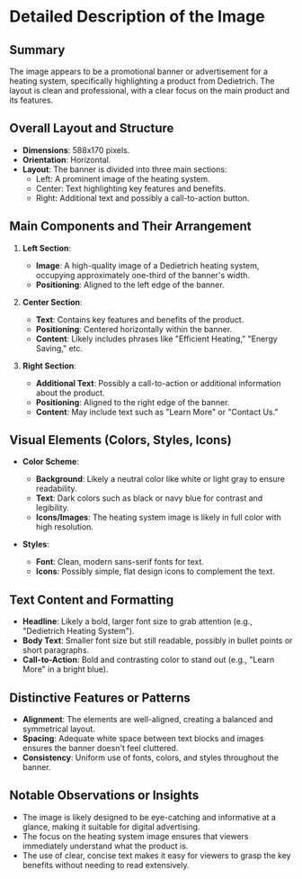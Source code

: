 # Detailed Description of the Image

## Summary
The image appears to be a promotional banner or advertisement for a heating system, specifically highlighting a product from Dedietrich. The layout is clean and professional, with a clear focus on the main product and its features.

## Overall Layout and Structure
- **Dimensions**: 588x170 pixels.
- **Orientation**: Horizontal.
- **Layout**: The banner is divided into three main sections:
  - Left: A prominent image of the heating system.
  - Center: Text highlighting key features and benefits.
  - Right: Additional text and possibly a call-to-action button.

## Main Components and Their Arrangement
1. **Left Section**:
   - **Image**: A high-quality image of a Dedietrich heating system, occupying approximately one-third of the banner's width.
   - **Positioning**: Aligned to the left edge of the banner.

2. **Center Section**:
   - **Text**: Contains key features and benefits of the product.
   - **Positioning**: Centered horizontally within the banner.
   - **Content**: Likely includes phrases like "Efficient Heating," "Energy Saving," etc.

3. **Right Section**:
   - **Additional Text**: Possibly a call-to-action or additional information about the product.
   - **Positioning**: Aligned to the right edge of the banner.
   - **Content**: May include text such as "Learn More" or "Contact Us."

## Visual Elements (Colors, Styles, Icons)
- **Color Scheme**:
  - **Background**: Likely a neutral color like white or light gray to ensure readability.
  - **Text**: Dark colors such as black or navy blue for contrast and legibility.
  - **Icons/Images**: The heating system image is likely in full color with high resolution.

- **Styles**:
  - **Font**: Clean, modern sans-serif fonts for text.
  - **Icons**: Possibly simple, flat design icons to complement the text.

## Text Content and Formatting
- **Headline**: Likely a bold, larger font size to grab attention (e.g., "Dedietrich Heating System").
- **Body Text**: Smaller font size but still readable, possibly in bullet points or short paragraphs.
- **Call-to-Action**: Bold and contrasting color to stand out (e.g., "Learn More" in a bright blue).

## Distinctive Features or Patterns
- **Alignment**: The elements are well-aligned, creating a balanced and symmetrical layout.
- **Spacing**: Adequate white space between text blocks and images ensures the banner doesn't feel cluttered.
- **Consistency**: Uniform use of fonts, colors, and styles throughout the banner.

## Notable Observations or Insights
- The image is likely designed to be eye-catching and informative at a glance, making it suitable for digital advertising.
- The focus on the heating system image ensures that viewers immediately understand what the product is.
- The use of clear, concise text makes it easy for viewers to grasp the key benefits without needing to read extensively.